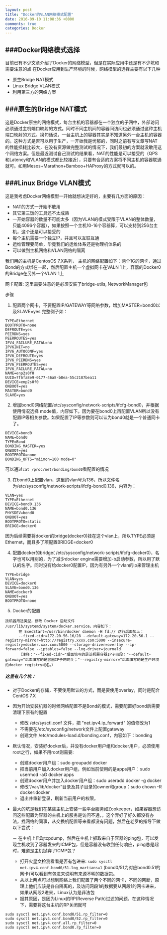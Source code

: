 ```yaml
---
layout: post
title: "Docker的VLAN网络模式配置"
date: 2016-09-10 11:08:36 +0800
comments: true
categories: Docker
---
```


###Docker网络模式选择
---

目前已有不少文章介绍了Docker的网络模型，但是在实际应用中还是有不少坑和需要注意的点
在Docker应用到生产环境的时候，网络模型的选择主要有以下几种

- 原生Bridge NAT模式
- Linux Bridge VLAN模式
- 利用第三方的网络方案


###原生的Bridge NAT模式
---

这是Docker原生的网络模式，每台主机的容器都在一个独立的子网中，外部访问必须通过主机端口映射的方式。同时不同主机间的容器间访问也必须通过这种主机端口映射的方式。换句话说，一台主机上的容器其实是不知道另外一台主机的容器的。这种方式是否可以用于生产，一开始我是忧郁的，同时之前有写文章写NAT的性能损耗比较大，在没有资源做完整测试的情况下，我们最初的方案就没敢用这个网络方案。但是最近测试自己测试的结果看，NAT的性能是可以接受的（QPS和Latency和VLAN的模式都比较接近），只要有合适的方案将不同主机的容器联通就可。如用Mesos+Marathon+Bamboo+HAProxy的方式就可以的。


###Linux Bridge VLAN模式
---

这是我考虑Docker网络模型一开始就想决定好的，主要有几方面的原因：

- NAT的方式一开始不敢用
- 其它第三饭的工具还不太成熟
- 一开始容器的数量不可能太多（因为VLAN的模式受限于VLAN的整体数量，只能4096个容器），如果按照一个主机10-16个容器算，可以支持到256台主机，这个还是可以接受的
- 每个主机需要一个独立IP，并且可以互联互通
- 运维管理要简单，毕竟我们的运维体系还是物理机体系的
- 可以做到主机网络和VLAN网络的隔离

我们用的主机是CentosOS 7.X系列， 主机的网络配置如下：两个1G的网卡，通过Bond的方式绑在一起，然后配置主机一个虚拟网卡在VALN 1上，容器的Docker0的Bridge在另外一个VLAN 1上

网卡配置:
这里需要注意的是必须安装了bridge-utils, NetworkManager包

步骤
1. 配置两个网卡，不要配置IP/GATEWAY等网络参数，增加MASTER=bond0以及SLAVE=yes
完整例子如：

```
TYPE=Ethernet
BOOTPROTO=none
DEFROUTE=yes
PEERDNS=yes
PEERROUTES=yes
IPV4_FAILURE_FATAL=no
IPV6INIT=no
IPV6_AUTOCONF=yes
IPV6_DEFROUTE=yes
IPV6_PEERDNS=yes
IPV6_PEERROUTES=yes
IPV6_FAILURE_FATAL=no
NAME=enp2s0f0
UUID=7f6fa8e9-0177-46a8-b8ea-55c2187bea11
DEVICE=enp2s0f0
ONBOOT=yes
MASTER=bond0
SLAVE=yes
```

2. 增加bond0网络配置/etc/sysconfig/network-scripts/ifcfg-bond0，并根据使用情况选择 mode值，内容如下。因为要在bond0上再配置VLAN所以没有配置IP等相关参数。如果配置了IP等参数则可以认为bond0就是一个普通网卡了。

```
DEVICE=bond0
NAME=bond0
TYPE=Bond
BONDING_MASTER=yes
ONBOOT=yes
BOOTPROTO=none
BONDING_OPTS="miimon=100 mode=0"
```

可以通过`cat /proc/net/bonding/bond0`看配置的情况

3. 在bond0上配置vlan，这里的vlan号为136，所以文件名为/etc/sysconfig/network-scripts/ifcfg-bond0.136，内容为：

```
VLAN=yes
TYPE=Ethernet
DEVICE=bond0.136
NAME=bond0.136
PHYSDEV=bond0
ONBOOT=yes
BOOTPROTO=static
BRIDGE=docker0
```
 因为后续需要将docker的bridge(docker0)挂在这个vlan上，所以TYPE必须是Ethernet，而且多了项配置BRIDGE=docker0

4. 配置docker的bridge( /etc/sysconfig/network-scripts/ifcfg-docker0)，名字也可以用别的，为了减少docker engine需要增加-b启动参数，所以用了默认的名字。同时没有给docker0配置IP，因为有另外一个vlan的ip来管理主机

```
TYPE=bridge
VLAN=yes
DEVICE=docker0
SLAVE=bond0.136
NAME=docker0
ONBOOT=yes
BOOTPROTO=none
```

5. Docker的配置

```
按机器用途类型，修改 Docker 启动文件 /usr/lib/systemd/system/docker.service，内容如下：
      在 ExecStart=/usr/bin/docker daemon -H fd:// 这行后面加上：
      --fixed-cidr=172.20.56.16/28 --default-gateway=172.20.56.1 --registry-mirror=http://registry.xxxx.com:5000 --insecure-registry=docker.xxx.com:5000 --storage-driver=overlay --ip-forward=false --iptables=false --log-driver=journald
      （注释："--fixed-cidr="后面填写的是该机器容器IP子网段；"--default-gateway="后面填写的是容器IP子网网关；"--registry-mirror="后面填写的是生产环境的docker registry域名。）
```

##### 这里有几个坑：

- 对于Docker的存储，不要使用默认的方式，而是要使用overlay，同时是配合CentOS 7.X
- 因为开始安装机器的时候网络配置不是Bond的模式，需要配置好bond后需要清理下原有的配置
   
   - 修改 /etc/sysctl.conf 文件，把 "net.ipv4.ip_forward" 的值修改为1
   - 不需要在/etc/sysconfig/network文件上配置gateway
   - 创建文件 /etc/modules-load.d/bonding.conf，内容如下：bonding

- 默认情况，安装好docker后，并没有docker用户组和docker用户，必须使用root之行，如果不用root则需要:

   - 创建docker用户组：sudo groupadd docker
   - 把当前用户加入docker用户组，例如当前使用的是apps用户：sudo usermod -aG docker apps
   - 创建docker用户并加入docker用户组：sudo useradd docker -g docker
   - 修改“/var/lib/docker”目录及其子目录的owner和group：sudo chown -R docker:docker 
   - 退出并重新登录，刷新当前用户的权限。
   
 - 最大的坑是我们在某些主机上安装一些平台服务如Zookeeper，如果容器想访问这些配置为容器的主机上的服务是访问不通，，这个弄好了好久都没有办法，找网络的同事，从交换机配置等来看都没有问题，然后在老罗的指导下做以下尝试：
 
    － 在主机上启动tcpdump，然后在主机上抓取来自于容器的ping包，可以发现主机收到了容器发来的ICMP包，但是容器没有收到任何响应，ping总是超时，难道是主机抛弃了ICMP包？
    -  打开火星文检测看看是否有包进来: `sudo sysctl net.ipv4.conf.bond0/51.log_martians=1` (bond0/51为对应bond0.51的网卡)可以看到有包进来说明有来源不明的数据包。
    - 从以上两点可以想到网络上我们配置了两个不同的网卡，不同的网断，原理上他们应该是各自隔离的，及访问网段1的数据要从网段1的网卡进来，如果从网段2进来，Linux认为是非法包
    - 据其原因，是因为Linux的RP(Reverse Path)过滤的问题，在这种情况下，需要将这台主机的RP关闭就可
    
```
sudo sysctl net.ipv4.conf.bond0/51.rp_filter=0
sudo sysctl net.ipv4.conf.bond0/52.rp_filter=0
sudo sysctl net.ipv4.conf.all.rp_filter=0
sudo sysctl net.ipv4.conf.bond0.rp_filter=0
```    






